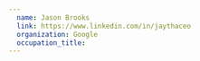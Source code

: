 ```yaml
---
  name: Jason Brooks
  link: https://www.linkedin.com/in/jaythaceo
  organization: Google
  occupation_title:
---
```

